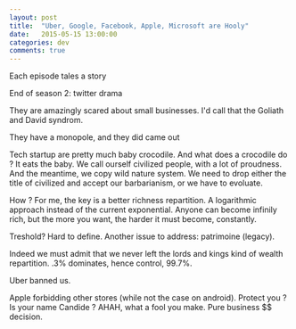 ```yaml
---
layout: post
title:  "Uber, Google, Facebook, Apple, Microsoft are Hooly"
date:   2015-05-15 13:00:00
categories: dev
comments: true
---
```


Each episode tales a story

End of season 2: twitter drama



They are amazingly scared about small businesses. I'd call that the Goliath and David syndrom.

They have a monopole, and they did came out

Tech startup are pretty much baby crocodile. And what does a crocodile do ? It eats the baby. We call ourself civilized people, with a lot of proudness. And the meantime, we copy wild nature system. We need to drop either the title of civilized and accept our barbarianism, or we have to evoluate.

How ? For me, the key is a better richness repartition. A logarithmic approach instead of the current exponential. Anyone can become infinily rich, but the more you want, the harder it must become, constantly.

Treshold? Hard to define.
Another issue to address: patrimoine (legacy).

Indeed we must admit that we never left the lords and kings kind of wealth repartition. .3% dominates, hence control, 99.7%.

Uber banned us.

Apple forbidding other stores (while not the case on android). Protect you ? Is your name Candide ? AHAH, what a fool you make. Pure business $$ decision.
